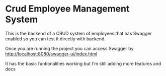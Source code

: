 # Crud Employee Management System

This is the backend of a CRUD system of employees that has Swagger enabled so you can test it directly with backend.

Once you are running the project you can access Swagger by [http://localhost:8080/swagger-ui/index.html](http://localhost:8080/swagger-ui/index.html)

It has the basic funtionalities working but I'm still adding more features and docs
